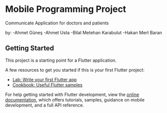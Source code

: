 # Mobile Programming Project

Communicate Application for doctors and patients

by:
-Ahmet Güneş
-Ahmet Usta
-Bilal Metehan Karabulut
-Hakan Mert Baran

## Getting Started

This project is a starting point for a Flutter application.

A few resources to get you started if this is your first Flutter project:

- [Lab: Write your first Flutter app](https://docs.flutter.dev/get-started/codelab)
- [Cookbook: Useful Flutter samples](https://docs.flutter.dev/cookbook)

For help getting started with Flutter development, view the
[online documentation](https://docs.flutter.dev/), which offers tutorials,
samples, guidance on mobile development, and a full API reference.
